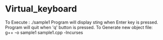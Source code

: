 # Virtual_keyboard
To Execute : ./sample1
Program will display sting when Enter key is pressed. Program will quit when 'q' button is pressed.
To Generate new object file: g++ -o sample1 sample1.cpp -lncurses
